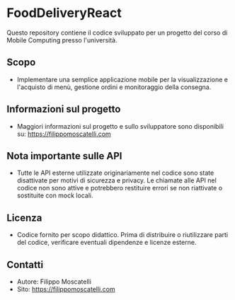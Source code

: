 # FoodDeliveryReact

Questo repository contiene il codice sviluppato per un progetto del corso di Mobile Computing presso l'università.

## Scopo

- Implementare una semplice applicazione mobile per la visualizzazione e l'acquisto di menù, gestione ordini e monitoraggio della consegna.

## Informazioni sul progetto

- Maggiori informazioni sul progetto e sullo sviluppatore sono disponibili su: https://filippomoscatelli.com

## Nota importante sulle API

- Tutte le API esterne utilizzate originariamente nel codice sono state disattivate per motivi di sicurezza e privacy. Le chiamate alle API nel codice non sono attive e potrebbero restituire errori se non riattivate o sostituite con mock locali.

## Licenza

- Codice fornito per scopo didattico. Prima di distribuire o riutilizzare parti del codice, verificare eventuali dipendenze e licenze esterne.

## Contatti

- Autore: Filippo Moscatelli
- Sito: https://filippomoscatelli.com
